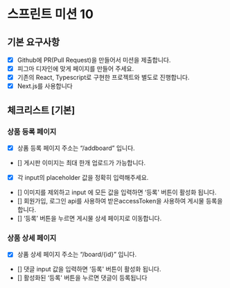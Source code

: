 # 스프린트 미션 10

## 기본 요구사항

- [x] Github에 PR(Pull Request)을 만들어서 미션을 제출합니다.
- [x] 피그마 디자인에 맞게 페이지를 만들어 주세요.
- [x] 기존의 React, Typescript로 구현한 프로젝트와 별도로 진행합니다.
- [x] Next.js를 사용합니다

## 체크리스트 [기본]

### 상품 등록 페이지

- [x] 상품 등록 페이지 주소는 “/addboard” 입니다.
- [] 게시판 이미지는 최대 한개 업로드가 가능합니다.
- [x] 각 input의 placeholder 값을 정확히 입력해주세요.
- [] 이미지를 제외하고 input 에 모든 값을 입력하면 ‘등록' 버튼이 활성화 됩니다.
- [] 회원가입, 로그인 api를 사용하여 받은accessToken을 사용하여 게시물 등록을 합니다.
- [] ‘등록’ 버튼을 누르면 게시물 상세 페이지로 이동합니다.

### 상품 상세 페이지

- [x] 상품 상세 페이지 주소는 “/board/{id}” 입니다.
- [] 댓글 input 값을 입력하면 ‘등록' 버튼이 활성화 됩니다.
- [] 활성화된 ‘등록' 버튼을 누르면 댓글이 등록됩니다

